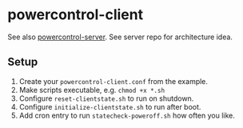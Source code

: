 # powercontrol-client

See also [powercontrol-server](https://github.com/s4b7r/powercontrol-server). See server repo for architecture idea.

## Setup

1. Create your `powercontrol-client.conf` from the example.
2. Make scripts executable, e.g. `chmod +x *.sh`
3. Configure `reset-clientstate.sh` to run on shutdown.
4. Configure `initialize-clientstate.sh` to run after boot.
5. Add cron entry to run `statecheck-poweroff.sh` how often you like.
